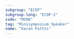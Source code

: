 ```yaml
---
subgroup: "ECOP"
subgroup-long: "ECOP-2"
code: "MS08"
tag: "Minisymposium Speaker"
name: "Karan Pattni"
---
```

